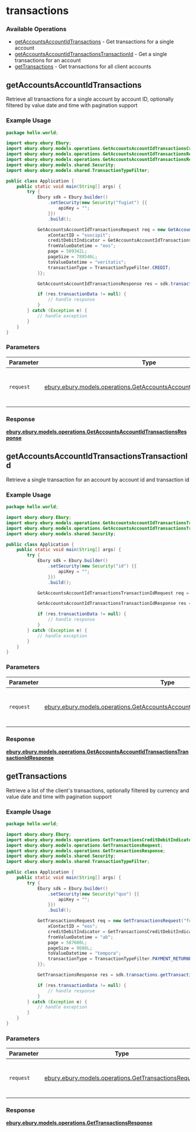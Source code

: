 # transactions

### Available Operations

* [getAccountsAccountIdTransactions](#getaccountsaccountidtransactions) - Get transactions for a single account
* [getAccountsAccountIdTransactionsTransactionId](#getaccountsaccountidtransactionstransactionid) - Get a single transactions for an account
* [getTransactions](#gettransactions) - Get transactions for all client accounts

## getAccountsAccountIdTransactions

Retrieve all transactions for a single account by account ID, optionally filtered by value date and time with pagination support

### Example Usage

```java
package hello.world;

import ebury.ebury.Ebury;
import ebury.ebury.models.operations.GetAccountsAccountIdTransactionsCreditDebitIndicator;
import ebury.ebury.models.operations.GetAccountsAccountIdTransactionsRequest;
import ebury.ebury.models.operations.GetAccountsAccountIdTransactionsResponse;
import ebury.ebury.models.shared.Security;
import ebury.ebury.models.shared.TransactionTypeFilter;

public class Application {
    public static void main(String[] args) {
        try {
            Ebury sdk = Ebury.builder()
                .setSecurity(new Security("fugiat") {{
                    apiKey = "";
                }})
                .build();

            GetAccountsAccountIdTransactionsRequest req = new GetAccountsAccountIdTransactionsRequest("ut", "eum") {{
                xContactID = "suscipit";
                creditDebitIndicator = GetAccountsAccountIdTransactionsCreditDebitIndicator.DEBIT;
                fromValueDatetime = "eos";
                page = 509342L;
                pageSize = 788546L;
                toValueDatetime = "veritatis";
                transactionType = TransactionTypeFilter.CREDIT;
            }};            

            GetAccountsAccountIdTransactionsResponse res = sdk.transactions.getAccountsAccountIdTransactions(req);

            if (res.transactionData != null) {
                // handle response
            }
        } catch (Exception e) {
            // handle exception
        }
    }
}
```

### Parameters

| Parameter                                                                                                                                   | Type                                                                                                                                        | Required                                                                                                                                    | Description                                                                                                                                 |
| ------------------------------------------------------------------------------------------------------------------------------------------- | ------------------------------------------------------------------------------------------------------------------------------------------- | ------------------------------------------------------------------------------------------------------------------------------------------- | ------------------------------------------------------------------------------------------------------------------------------------------- |
| `request`                                                                                                                                   | [ebury.ebury.models.operations.GetAccountsAccountIdTransactionsRequest](../../models/operations/GetAccountsAccountIdTransactionsRequest.md) | :heavy_check_mark:                                                                                                                          | The request object to use for the request.                                                                                                  |


### Response

**[ebury.ebury.models.operations.GetAccountsAccountIdTransactionsResponse](../../models/operations/GetAccountsAccountIdTransactionsResponse.md)**


## getAccountsAccountIdTransactionsTransactionId

Retrieve a single transaction for an account by account id and transaction id

### Example Usage

```java
package hello.world;

import ebury.ebury.Ebury;
import ebury.ebury.models.operations.GetAccountsAccountIdTransactionsTransactionIdRequest;
import ebury.ebury.models.operations.GetAccountsAccountIdTransactionsTransactionIdResponse;
import ebury.ebury.models.shared.Security;

public class Application {
    public static void main(String[] args) {
        try {
            Ebury sdk = Ebury.builder()
                .setSecurity(new Security("id") {{
                    apiKey = "";
                }})
                .build();

            GetAccountsAccountIdTransactionsTransactionIdRequest req = new GetAccountsAccountIdTransactionsTransactionIdRequest("quidem", "neque", "quo", "illum");            

            GetAccountsAccountIdTransactionsTransactionIdResponse res = sdk.transactions.getAccountsAccountIdTransactionsTransactionId(req);

            if (res.transactionData != null) {
                // handle response
            }
        } catch (Exception e) {
            // handle exception
        }
    }
}
```

### Parameters

| Parameter                                                                                                                                                             | Type                                                                                                                                                                  | Required                                                                                                                                                              | Description                                                                                                                                                           |
| --------------------------------------------------------------------------------------------------------------------------------------------------------------------- | --------------------------------------------------------------------------------------------------------------------------------------------------------------------- | --------------------------------------------------------------------------------------------------------------------------------------------------------------------- | --------------------------------------------------------------------------------------------------------------------------------------------------------------------- |
| `request`                                                                                                                                                             | [ebury.ebury.models.operations.GetAccountsAccountIdTransactionsTransactionIdRequest](../../models/operations/GetAccountsAccountIdTransactionsTransactionIdRequest.md) | :heavy_check_mark:                                                                                                                                                    | The request object to use for the request.                                                                                                                            |


### Response

**[ebury.ebury.models.operations.GetAccountsAccountIdTransactionsTransactionIdResponse](../../models/operations/GetAccountsAccountIdTransactionsTransactionIdResponse.md)**


## getTransactions

Retrieve a list of the client's transactions, optionally filtered by currency and value date and time with pagination support

### Example Usage

```java
package hello.world;

import ebury.ebury.Ebury;
import ebury.ebury.models.operations.GetTransactionsCreditDebitIndicator;
import ebury.ebury.models.operations.GetTransactionsRequest;
import ebury.ebury.models.operations.GetTransactionsResponse;
import ebury.ebury.models.shared.Security;
import ebury.ebury.models.shared.TransactionTypeFilter;

public class Application {
    public static void main(String[] args) {
        try {
            Ebury sdk = Ebury.builder()
                .setSecurity(new Security("quo") {{
                    apiKey = "";
                }})
                .build();

            GetTransactionsRequest req = new GetTransactionsRequest("fuga", "eius") {{
                xContactID = "eos";
                creditDebitIndicator = GetTransactionsCreditDebitIndicator.CREDIT;
                fromValueDatetime = "ab";
                page = 587600L;
                pageSize = 9688L;
                toValueDatetime = "tempora";
                transactionType = TransactionTypeFilter.PAYMENT_RETURNED;
            }};            

            GetTransactionsResponse res = sdk.transactions.getTransactions(req);

            if (res.transactionData != null) {
                // handle response
            }
        } catch (Exception e) {
            // handle exception
        }
    }
}
```

### Parameters

| Parameter                                                                                                 | Type                                                                                                      | Required                                                                                                  | Description                                                                                               |
| --------------------------------------------------------------------------------------------------------- | --------------------------------------------------------------------------------------------------------- | --------------------------------------------------------------------------------------------------------- | --------------------------------------------------------------------------------------------------------- |
| `request`                                                                                                 | [ebury.ebury.models.operations.GetTransactionsRequest](../../models/operations/GetTransactionsRequest.md) | :heavy_check_mark:                                                                                        | The request object to use for the request.                                                                |


### Response

**[ebury.ebury.models.operations.GetTransactionsResponse](../../models/operations/GetTransactionsResponse.md)**

